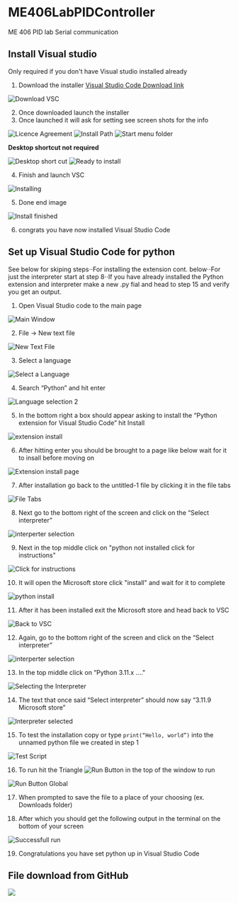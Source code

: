 # ME406LabPIDController
ME 406 PID lab Serial communication


## Install Visual studio
Only required if you don't have Visual studio installed already

1.	Download the installer [Visual Studio Code Download link](https://code.visualstudio.com/Download)

![Download VSC](/Python%20PID%20Control%20Screenshots/IVS_0_Download%20VSC.jpg "Download VSC")

2.	Once downloaded launch the installer
3.	Once launched it will ask for setting see screen shots for the info

![Licence Agreement](/Python%20PID%20Control%20Screenshots/IVS_1_LicenceAgreemanet.png "Licence Agreement")
![Install Path](/Python%20PID%20Control%20Screenshots/IVS_2_Select%20install%20Path.png "install path")
![Start menu folder](/Python%20PID%20Control%20Screenshots/IVS_3_Select%20start%20menue%20folder.png "Start menu folder")

**Desktop shortcut not required**

![Desktop short cut](/Python%20PID%20Control%20Screenshots/IVS_4_creat%20desktop%20icon.png "Desktop shortcut")
![Ready to install](/Python%20PID%20Control%20Screenshots/IVS_5_ready%20to%20install.png "Ready to install")

4.	Finish and launch VSC

![Installing](/Python%20PID%20Control%20Screenshots/IVS_6_Installing.png "Installing")

5.	Done end image

![Install finished](/Python%20PID%20Control%20Screenshots/IVS_7_VSC%20installed%20finish.jpg "Install finished")

6. congrats you have now installed  Visual Studio Code


## Set up Visual Studio Code for python
See below for skiping steps⋅⋅For installing the extension cont. below⋅⋅For just the interpreter start at step 8⋅⋅If you have already installed the Python extension and interpreter make a new .py fial and head to step 15 and verify you get an output.


1.	Open Visual Studio code to the main page

![Main Window](/Python%20PID%20Control%20Screenshots/SUVS_1_Main%20window.png "Main Window")

2.	File -> New text file

![New Text File](/Python%20PID%20Control%20Screenshots/SUVS_2_newtextfile.png "New Text File")

3.	Select a language

![Select a Language](/Python%20PID%20Control%20Screenshots/SUVS_2A_LanguageSelection.png "Select a Language")

4.	Search “Python” and hit enter

![Language selection 2](/Python%20PID%20Control%20Screenshots/SUVS_2b_LanguageSelection.png "Language selection 2")

5.	In the bottom right a box should appear asking to install the “Python extension for Visual Studio Code” hit Install

![extension install](/Python%20PID%20Control%20Screenshots/SUVS_3_install%20python%20extension.png "extension install")

6.	After hitting enter you should be brought to a page like below wait for it to insall before moving on

![Extension install page](/Python%20PID%20Control%20Screenshots/SUVS_4_click%20to%20the%20untitiled%20tab.png "Extension install page")

7.	After installation go back to the untitled-1 file by clicking it in the file tabs

![File Tabs](/Python%20PID%20Control%20Screenshots/SUVS_4b_click%20to%20the%20untitiled%20tab.png "File Tabs")

8.	Next go to the bottom right of the screen and click on the “Select interpreter”

![interperter selection](/Python%20PID%20Control%20Screenshots/SUVS_5b_interpreterselection.png "interperter selection")

9.	Next in the top middle click on "python not installed click for instructions"

![Click for instructions](/Python%20PID%20Control%20Screenshots/SUVS_6_python%20click%20for%20instructions.jpg "Click for instructions")

10.	It will open the Microsoft store click "install" and wait for it to complete

![python install](/Python%20PID%20Control%20Screenshots/(13)%20Python%20Install.jpg "python install")

11.	After it has been installed exit the Microsoft store and head back to VSC

![Back to VSC](/Python%20PID%20Control%20Screenshots/SUVS_6a_back%20to%20VSC.png "Back to VSC")

12.	Again, go to the bottom right of the screen and click on the “Select interpreter”

![interperter selection](/Python%20PID%20Control%20Screenshots/SUVS_5b_interpreterselection.png "interperter selection")

13.	In the top middle click on “Python 3.11.x …."

![Selecting the Interpreter](/Python%20PID%20Control%20Screenshots/SUVS_6_after%20python%20instalation.png "Selecting the Interpreter")

14.	The text that once said “Select interpreter” should now say “3.11.9 Microsoft store”

![Interpreter selected](/Python%20PID%20Control%20Screenshots/SUVS_8_interpreter%20selected.png "Interpreter selected")

15.	To test the installation copy or type `print(“Hello, world”)` into the unnamed python file we created in step 1

![Test Script](/Python%20PID%20Control%20Screenshots/SUVS_9_test%20script.png "Test Script")

16.	To run hit the Triangle  ![Run Button](/Python%20PID%20Control%20Screenshots/SUVS_10_run%20button.png "Run Button")   in the top of the window to run

![Run Button Global](/Python%20PID%20Control%20Screenshots/SUVS_10b_runbutton%20location.png "Run Button Global")

17.	When prompted to save the file to a place of your choosing (ex. Downloads folder)

18.	After which you should get the following output in the terminal on the bottom of your screen

![Successfull run](/Python%20PID%20Control%20Screenshots/SUVS_11_output%20of%20sucessfull%20run.png "Sucessfull Run")

19.	Congratulations you have set python up in Visual Studio Code


## File download from GitHub
![](/Python%20PID%20Control%20Screenshots "")

